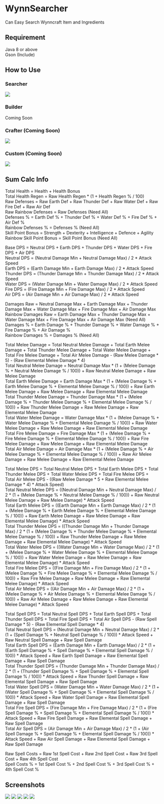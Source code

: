 # WynnSearcher
Can Easy Search Wynncraft Item and Ingredients

## Requirement
Java 8 or above  
Gson (Include)

## How to Use
### Searcher
![](readme_pictures/how_to_use.png)
### Builder
Coming Soon

### Crafter (Coming Soon)
![](readme_pictures/how_to_use_3.png)

### Custom (Coming Soon)
![](readme_pictures/how_to_use_4.png)

## Sum Calc Info
Total Health = Health + Health Bonus  
Total Health Regen = Raw Health Regen * (1 + Health Regen % / 100)  
Raw Defenses = Raw Earth Def + Raw Thunder Def + Raw Water Def + Raw Fire Def + Raw Air Def  
Raw Rainbow Defenses = Raw Defenses (Need All)  
Defenses % = Earth Def % + Thunder Def % + Water Def % + Fire Def % + Air Def %  
Rainbow Defenses % = Defenses % (Need All)  
Skill Point Bonus = Strength + Dexterity + Intelligence + Defence + Agility  
Rainbow Skill Point Bonus = Skill Point Bonus (Need All)  
  
Base DPS = Neutral DPS + Earth DPS + Thunder DPS + Water DPS + Fire DPS + Air DPS   
Neutral DPS = (Neutral Damage Min + Neutral Damage Max) / 2 * Attack Speed  
Earth DPS = (Earth Damage Min + Earth Damage Max) / 2 * Attack Speed  
Thunder DPS = (Thunder Damage Min + Thunder Damage Max) / 2 * Attack Speed  
Water DPS = (Water Damage Min + Water Damage Max) / 2 * Attack Speed  
Fire DPS = (Fire Damage Min + Fire Damage Max) / 2 * Attack Speed  
Air DPS = (Air Damage Min + Air Damage Max) / 2 * Attack Speed  
  
Damages Raw = Neutral Damage Max + Earth Damage Max + Thunder Damage Max + Water Damage Max + Fire Damage Max + Air Damage Max  
Rainbow Damages Raw = Earth Damage Max + Thunder Damage Max + Water Damage Max + Fire Damage Max + Air Damage Max (Need All)  
Damages % = Earth Damage % + Thunder Damage % + Water Damage % + Fire Damage % + Air Damage %  
Rainbow Damages % = Damages % (Need All)  
  
Total Melee Damage = Total Neutral Melee Damage + Total Earth Melee Damage + Total Thunder Melee Damage + Total Water Melee Damage + Total Fire Melee Damage + Total Air Melee Damage - (Raw Melee Damage * 5) - (Raw Elemental Melee Damage * 4)  
Total Neutral Melee Damage = Neutral Damage Max * (1 + (Melee Damage % + Neutral Melee Damage % / 100)) + Raw Neutral Melee Damage + Raw Melee Damage  
Total Earth Melee Damage = Earth Damage Max * (1 + (Melee Damage % + Earth Melee Damage % + Elemental Melee Damage % / 100)) + Raw Earth Melee Damage + Raw Melee Damage + Raw Elemental Melee Damage  
Total Thunder Melee Damage = Thunder Damage Max * (1 + (Melee Damage % + Thunder Melee Damage % + Elemental Melee Damage % / 100)) + Raw Thunder Melee Damage + Raw Melee Damage + Raw Elemental Melee Damage  
Total Water Melee Damage = Water Damage Max * (1 + (Melee Damage % + Water Melee Damage % + Elemental Melee Damage % / 100)) + Raw Water Melee Damage + Raw Melee Damage + Raw Elemental Melee Damage  
Total Fire Melee Damage = Fire Damage Max * (1 + (Melee Damage % + Fire Melee Damage % + Elemental Melee Damage % / 100)) + Raw Fire Melee Damage + Raw Melee Damage + Raw Elemental Melee Damage  
Total Air Melee Damage = Air Damage Max * (1 + (Melee Damage % + Air Melee Damage % + Elemental Melee Damage % / 100)) + Raw Air Melee Damage + Raw Melee Damage + Raw Elemental Melee Damage  
  
Total Melee DPS = Total Neutral Melee DPS + Total Earth Melee DPS + Total Thunder Melee DPS + Total Water Melee DPS + Total Fire Melee DPS + Total Air Melee DPS - ((Raw Melee Damage * 5 + Raw Elemental Melee Damage * 4) * Attack Speed)  
Total Neutral Melee DPS = ((Neutral Damage Min + Neutral Damage Max) / 2 * (1 + (Melee Damage % + Neutral Melee Damage % / 100)) + Raw Neutral Melee Damage + Raw Melee Damage) * Attack Speed  
Total Earth Melee DPS = ((Earth Damage Min + Earth Damage Max) / 2 * (1 + (Melee Damage % + Earth Melee Damage % + Elemental Melee Damage % / 100)) + Raw Earth Melee Damage + Raw Melee Damage + Raw Elemental Melee Damage) * Attack Speed  
Total Thunder Melee DPS = ((Thunder Damage Min + Thunder Damage Max) / 2 * (1 + (Melee Damage % + Thunder Melee Damage % + Elemental Melee Damage % / 100)) + Raw Thunder Melee Damage + Raw Melee Damage + Raw Elemental Melee Damage) * Attack Speed  
Total Water Melee DPS = ((Water Damage Min + Water Damage Max) / 2 * (1 + (Melee Damage % + Water Melee Damage % + Elemental Melee Damage % / 100)) + Raw Water Melee Damage + Raw Melee Damage + Raw Elemental Melee Damage) * Attack Speed  
Total Fire Melee DPS = ((Fire Damage Min + Fire Damage Max) / 2 * (1 + (Melee Damage % + Fire Melee Damage % + Elemental Melee Damage % / 100)) + Raw Fire Melee Damage + Raw Melee Damage + Raw Elemental Melee Damage) * Attack Speed  
Total Air Melee DPS = ((Air Damage Min + Air Damage Max) / 2 * (1 + (Melee Damage % + Air Melee Damage % + Elemental Melee Damage % / 100)) + Raw Air Melee Damage + Raw Melee Damage + Raw Elemental Melee Damage) * Attack Speed  
  
Total Spell DPS = Total Neutral Spell DPS + Total Earth Spell DPS + Total Thunder Spell DPS + Total Fire Spell DPS + Total Air Spell DPS - (Raw Spell Damage * 5) - (Raw Elemental Spell Damage * 4)  
Total Neutral Spell DPS = (Neutral Damage Min + Neutral Damage Max) / 2 * (1 + (Spell Damage % + Neutral Spell Damage % / 100)) * Attack Speed + Raw Neutral Spell Damage + Raw Spell Damage  
Total Earth Spell DPS = (Earth Damage Min + Earth Damage Max) / 2 * (1 + (Earth Spell Damage % + Spell Damage % + Elemental Spell Damage % / 100)) * Attack Speed + Raw Earth Spell Damage + Raw Elemental Spell Damage + Raw Spell Damage  
Total Thunder Spell DPS = (Thunder Damage Min + Thunder Damage Max) / 2 * (1 + (Thunder Spell Damage % + Spell Damage % + Elemental Spell Damage % / 100)) * Attack Speed + Raw Thunder Spell Damage + Raw Elemental Spell Damage + Raw Spell Damage  
Total Water Spell DPS = (Water Damage Min + Water Damage Max) / 2 * (1 + (Water Spell Damage % + Spell Damage % + Elemental Spell Damage % / 100)) * Attack Speed + Raw Water Spell Damage + Raw Elemental Spell Damage + Raw Spell Damage  
Total Fire Spell DPS = (Fire Damage Min + Fire Damage Max) / 2 * (1 + (Fire Spell Damage % + Spell Damage % + Elemental Spell Damage % / 100)) * Attack Speed + Raw Fire Spell Damage + Raw Elemental Spell Damage + Raw Spell Damage  
Total Air Spell DPS = (Air Damage Min + Air Damage Max) / 2 * (1 + (Air Spell Damage % + Spell Damage % + Elemental Spell Damage % / 100)) * Attack Speed + Raw Air Spell Damage + Raw Elemental Spell Damage + Raw Spell Damage  
  
Raw Spell Costs = Raw 1st Spell Cost + Raw 2nd Spell Cost + Raw 3rd Spell Cost + Raw 4th Spell Cost  
Spell Costs % = 1st Spell Cost % + 2nd Spell Cost % + 3rd Spell Cost % + 4th Spell Cost %  

## Screenshots
![](readme_pictures/search_1.png)
![](readme_pictures/search_2.png)
![](readme_pictures/search_3.png)
![](readme_pictures/search_4.png)
![](readme_pictures/search_5.png)

